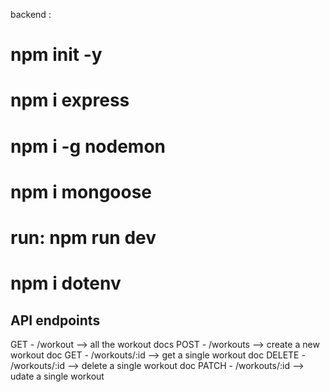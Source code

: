 backend : 
# npm init -y
# npm i express
# npm i -g nodemon
# npm i mongoose

# run: npm run dev
# npm i dotenv

## API endpoints
GET - /workout  --> all the workout docs 
POST - /workouts --> create a new workout doc
GET - /workouts/:id --> get a single workout doc
DELETE - /workouts/:id --> delete a single workout doc
PATCH - /workouts/:id --> udate a single workout 
 